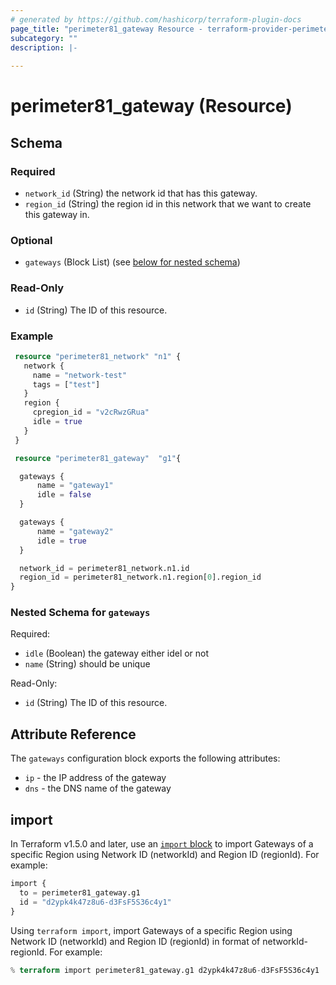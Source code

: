 ```yaml
---
# generated by https://github.com/hashicorp/terraform-plugin-docs
page_title: "perimeter81_gateway Resource - terraform-provider-perimeter81"
subcategory: ""
description: |-
  
---
```


# perimeter81_gateway (Resource)

<!-- schema generated by tfplugindocs -->
## Schema

### Required

- `network_id` (String) the network id that has this gateway.
- `region_id` (String) the region id in this network that we want to create this gateway in.

### Optional

- `gateways` (Block List) (see [below for nested schema](#nestedblock--gateways))

### Read-Only

- `id` (String) The ID of this resource.

### Example

```terraform
 resource "perimeter81_network" "n1" {
   network {
     name = "network-test"
     tags = ["test"]
   }
   region {
     cpregion_id = "v2cRwzGRua"
     idle = true
   }
 }

 resource "perimeter81_gateway"  "g1"{

  gateways {
      name = "gateway1"
      idle = false
  }

  gateways {
      name = "gateway2"
      idle = true
  }

  network_id = perimeter81_network.n1.id
  region_id = perimeter81_network.n1.region[0].region_id
}
```

<a id="nestedblock--gateways"></a>
### Nested Schema for `gateways`

Required:

- `idle` (Boolean) the gateway either idel or not
- `name` (String) should be unique

Read-Only:

- `id` (String) The ID of this resource.

## Attribute Reference

The `gateways` configuration block exports the following attributes:

- `ip` - the IP address of the gateway
- `dns` - the DNS name of the gateway

## import

In Terraform v1.5.0 and later, use an [`import` block](https://developer.hashicorp.com/terraform/language/import) to import Gateways of a specific Region using Network ID (networkId) and Region ID (regionId). For example:

```terraform
import {
  to = perimeter81_gateway.g1
  id = "d2ypk4k47z8u6-d3FsF5S36c4y1"
}
```

Using `terraform import`, import Gateways of a specific Region using Network ID (networkId) and Region ID (regionId) in format of networkId-regionId. For example:

```terraform
% terraform import perimeter81_gateway.g1 d2ypk4k47z8u6-d3FsF5S36c4y1 
```

